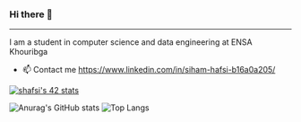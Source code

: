 ### Hi there 👋
-------------------------------------------------------------------------------------------------------------------------------------------------------------------------
I am a student in computer science and data engineering at ENSA Khouribga

- 📫 Contact me https://www.linkedin.com/in/siham-hafsi-b16a0a205/

[![shafsi's 42 stats](https://badge.mediaplus.ma/starryblue/shafsi)](https://github.com/sihamhafsi/badge42) </br>

![Anurag's GitHub stats](https://github-readme-stats.vercel.app/api?username=sihamhafsi&show_icons=true&theme=dracula)
![Top Langs](https://github-readme-stats.vercel.app/api/top-langs/?username=sihamhafsi&layout=compact&theme=dracula)


